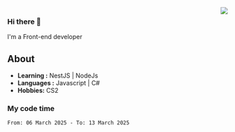 <img align='right' src="https://github-readme-stats.vercel.app/api?username=666-arch&show_icons=true&theme=vue">

### Hi there 👋

I'm a Front-end developer 
    
## About
-  **Learning :** NestJS | NodeJs
-  **Languages :** Javascript | C#
-  **Hobbies:** CS2

### My code time

<!--START_SECTION:waka-->

```txt
From: 06 March 2025 - To: 13 March 2025
```

<!--END_SECTION:waka-->
